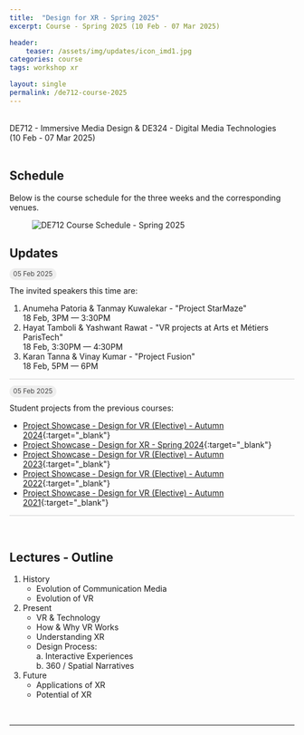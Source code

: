 ```yaml
---
title:  "Design for XR - Spring 2025"
excerpt: Course - Spring 2025 (10 Feb - 07 Mar 2025)

header:
    teaser: /assets/img/updates/icon_imd1.jpg
categories: course
tags: workshop xr

layout: single
permalink: /de712-course-2025
---
```

<br>
DE712 - Immersive Media Design & DE324 - Digital Media Technologies
<br>
(10 Feb - 07 Mar 2025)
<br><br>

## Schedule
Below is the course schedule for the three weeks and the corresponding venues.

<figure class="align-center" style="width:100%;">
  <img src="{{ site.url }}{{ site.baseurl }}\assets\img\course\de712-schedule-spring2025.png" alt="DE712 Course Schedule - Spring 2025">
</figure>

## Updates

<span style="padding: 0px 0px 4px 0px; background-color: #eeeeee; color: #444444; border-radius: 10px;"> <small>&nbsp;&nbsp;05 Feb 2025&nbsp;&nbsp;</small> </span>

The invited speakers this time are:
1. Anumeha Patoria & Tanmay Kuwalekar - "Project StarMaze"
<br>18 Feb, 3PM &mdash; 3:30PM
2. Hayat Tamboli & Yashwant Rawat - "VR projects at Arts et Métiers ParisTech"
<br>18 Feb, 3:30PM &mdash; 4:30PM
3. Karan Tanna & Vinay Kumar - "Project Fusion"
<br>18 Feb, 5PM &mdash; 6PM

<hr style="height:1px;border-width:0;background-color:lightgrey;">

<span style="padding: 0px 0px 4px 0px; background-color: #eeeeee; color: #444444; border-radius: 10px;"> <small>&nbsp;&nbsp;05 Feb 2025&nbsp;&nbsp;</small> </span>

Student projects from the previous courses:
- [Project Showcase - Design for VR (Elective) - Autumn 2024](https://imxd.in/de677-showcase-2024){:target="_blank"}
- [Project Showcase - Design for XR - Spring 2024](https://imxd.in/de712-showcase-2024){:target="_blank"}
- [Project Showcase - Design for VR (Elective) - Autumn 2023](https://imxd.in/de677-showcase-2023){:target="_blank"}
- [Project Showcase - Design for VR (Elective) - Autumn 2022](https://imxd.in/de677-showcase-2022){:target="_blank"}
- [Project Showcase - Design for VR (Elective) - Autumn 2021](https://imxd.in/de677-showcase-2021){:target="_blank"}

<hr style="height:1px;border-width:0;background-color:lightgrey">
<br>

## Lectures - Outline
1.  History
    * Evolution of Communication Media
    * Evolution of VR
2.  Present
    * VR & Technology
    * How & Why VR Works
    * Understanding XR
    * Design Process: <br>
      a. Interactive Experiences <br>
      b. 360 / Spatial Narratives
3.  Future
    * Applications of XR
    * Potential of XR

<br>
<hr>
